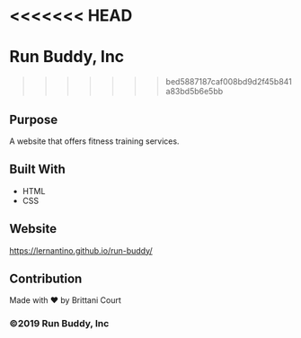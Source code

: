 <<<<<<< HEAD
=======
# Run Buddy, Inc
>>>>>>> bed5887187caf008bd9d2f45b841a83bd5b6e5bb

## Purpose
A website that offers fitness training services.

## Built With
* HTML
* CSS

## Website
https://lernantino.github.io/run-buddy/

## Contribution
Made with ❤️ by Brittani Court

### ©️2019 Run Buddy, Inc 
